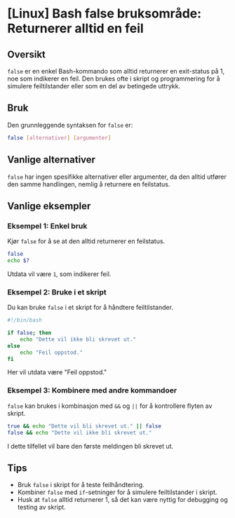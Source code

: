 # [Linux] Bash false bruksområde: Returnerer alltid en feil

## Oversikt
`false` er en enkel Bash-kommando som alltid returnerer en exit-status på 1, noe som indikerer en feil. Den brukes ofte i skript og programmering for å simulere feiltilstander eller som en del av betingede uttrykk.

## Bruk
Den grunnleggende syntaksen for `false` er:

```bash
false [alternativer] [argumenter]
```

## Vanlige alternativer
`false` har ingen spesifikke alternativer eller argumenter, da den alltid utfører den samme handlingen, nemlig å returnere en feilstatus.

## Vanlige eksempler

### Eksempel 1: Enkel bruk
Kjør `false` for å se at den alltid returnerer en feilstatus.
```bash
false
echo $?
```
Utdata vil være `1`, som indikerer feil.

### Eksempel 2: Bruke i et skript
Du kan bruke `false` i et skript for å håndtere feiltilstander.
```bash
#!/bin/bash

if false; then
    echo "Dette vil ikke bli skrevet ut."
else
    echo "Feil oppstod."
fi
```
Her vil utdata være "Feil oppstod."

### Eksempel 3: Kombinere med andre kommandoer
`false` kan brukes i kombinasjon med `&&` og `||` for å kontrollere flyten av skript.
```bash
true && echo "Dette vil bli skrevet ut." || false
false && echo "Dette vil ikke bli skrevet ut."
```
I dette tilfellet vil bare den første meldingen bli skrevet ut.

## Tips
- Bruk `false` i skript for å teste feilhåndtering.
- Kombiner `false` med `if`-setninger for å simulere feiltilstander i skript.
- Husk at `false` alltid returnerer 1, så det kan være nyttig for debugging og testing av skript.
